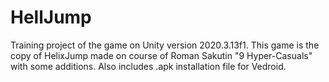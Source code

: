 # HellJump
Training project of the game on Unity version 2020.3.13f1.
This game is the copy of HelixJump made on course of Roman Sakutin "9 Hyper-Casuals" with some additions.
Also includes .apk installation file for Vedroid.
